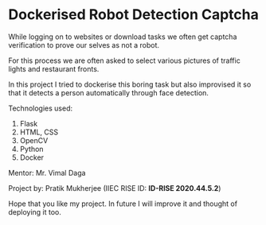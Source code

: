 # Dockerised Robot Detection Captcha

While logging on to websites or download tasks we often get captcha verification to prove our selves as not a robot.

For this process we are often asked to select various pictures of traffic lights and restaurant fronts.

In this project I tried to dockerise this boring task but also improvised it so that it detects a person automatically through face detection.

Technologies used: 
1. Flask
2. HTML, CSS
3. OpenCV
4. Python
5. Docker

Mentor: Mr. Vimal Daga

Project by: Pratik Mukherjee (IIEC RISE ID: <b>ID-RISE 2020.44.5.2</b>)

Hope that you like my project. In future I will improve it and thought of deploying it too.
